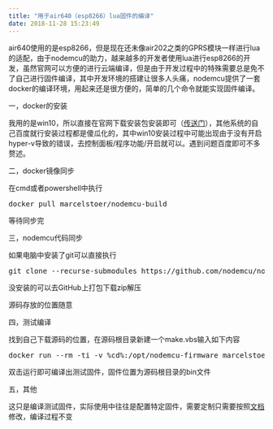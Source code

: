 ```yaml
---
title: "用于air640（esp8266）lua固件的编译"
date: 2018-11-28 15:23:49
---
```


<p>air640使用的是esp8266，但是现在还未像air202之类的GPRS模块一样进行lua的适配，由于nodemcu的助力，越来越多的开发者使用lua进行esp8266的开发，虽然官网可以方便的进行云端编译，但是由于开发过程中的特殊需要总是免不了自己进行固件编译，其中开发环境的搭建让很多人头痛，nodemcu提供了一套docker的编译环境，用起来还是很方便的，简单的几个命令就能实现固件编译。</p><p>一，docker的安装</p><p>我用的是win10，所以直接在官网下载安装包安装即可（<a href="https://store.docker.com/editions/community/docker-ce-desktop-windows" target="_blank">传送门</a>），其他系统的自己百度就行安装过程都是傻瓜化的，其中win10安装过程中可能出现由于没有开启hyper-v导致的错误，去控制面板/程序功能/开启就可以。遇到问题百度即可不多赘述。</p><p>二，docker镜像同步</p><p>在cmd或者powershell中执行<br></p><pre>docker pull marcelstoer/nodemcu-build</pre><p>等待同步完</p><p>三，nodemcu代码同步</p><p>如果电脑中安装了git可以直接执行</p><pre>git clone --recurse-submodules https://github.com/nodemcu/nodemcu-firmware.git</pre><p>没安装的可以去GitHub上打包下载zip解压</p><p>源码存放的位置随意</p><p>四，测试编译</p><p>找到自己下载源码的位置，在源码根目录新建一个make.vbs输入如下内容</p><pre>docker run --rm -ti -v %cd%:/opt/nodemcu-firmware marcelstoer/nodemcu-build build</pre><p>双击运行即可编译出测试固件，固件位置为源码根目录的bin文件</p><p>五，其他</p><p>这只是编译测试固件，实际使用中往往是配置特定固件，需要定制只需要按照<a href="https://nodemcu.readthedocs.io/en/latest/en/build/#build-options" target="_blank">文档</a>修改，编译过程不变</p>